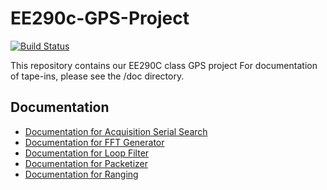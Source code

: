 # EE290c-GPS-Project

[![Build Status](https://travis-ci.org/ucberkeley-ee290c/fa18-gps.svg?branch=master)](https://travis-ci.org/ucberkeley-ee290c/fa18-gps)

This repository contains our EE290C class GPS project
For documentation of tape-ins, please see the /doc directory.

## Documentation
- [Documentation for Acquisition Serial Search](https://github.com/ucberkeley-ee290c/fa18-gps/blob/zhaokai/doc/AcquisitionLoopParallel.md)
- [Documentation for FFT Generator](https://github.com/ucberkeley-ee290c/fa18-gps/blob/zhaokai/doc/FFT-Generator.md)
- [Documentation for Loop Filter](https://github.com/ucberkeley-ee290c/fa18-gps/blob/zhaokai/doc/Loopfilter3rd.md)
- [Documentation for Packetizer](https://github.com/ucberkeley-ee290c/fa18-gps/blob/zhaokai/doc/Packetizer.md)
- [Documentation for Ranging](https://github.com/ucberkeley-ee290c/fa18-gps/blob/zhaokai/docRanging.md)

